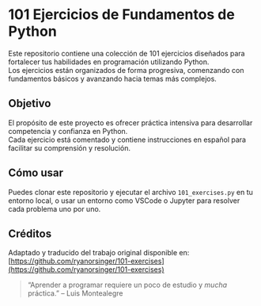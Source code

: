 
# 101 Ejercicios de Fundamentos de Python

Este repositorio contiene una colección de 101 ejercicios diseñados para fortalecer tus habilidades en programación utilizando Python.  
Los ejercicios están organizados de forma progresiva, comenzando con fundamentos básicos y avanzando hacia temas más complejos.

## Objetivo

El propósito de este proyecto es ofrecer práctica intensiva para desarrollar competencia y confianza en Python.  
Cada ejercicio está comentado y contiene instrucciones en español para facilitar su comprensión y resolución.

## Cómo usar

Puedes clonar este repositorio y ejecutar el archivo `101_exercises.py` en tu entorno local, o usar un entorno como VSCode o Jupyter para resolver cada problema uno por uno.

## Créditos

Adaptado y traducido del trabajo original disponible en:  
[https://github.com/ryanorsinger/101-exercises](https://github.com/ryanorsinger/101-exercises)

> “Aprender a programar requiere un poco de estudio y *mucha* práctica.” – Luis Montealegre
